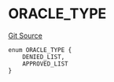 # ORACLE_TYPE
[Git Source](https://github.com/thrackle-io/tron/blob/d5c4da9c910c7f583b74a714399bd64fbb32b616/src/protocol/economic/ruleProcessor/RuleCodeData.sol)


```solidity
enum ORACLE_TYPE {
    DENIED_LIST,
    APPROVED_LIST
}
```

